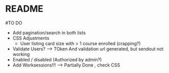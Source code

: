 # README

#TO DO

- Add pagination/search in both lists
- CSS Adjustments
  - User listing card size with > 1 course enrolled (crapping?)
- Validate Users? --> TOken And validation url generated, but sendout not working
- Enabled / disabled (Authorized by admin?)
- Add Worksessions!!! --> Partially Done , check CSS








